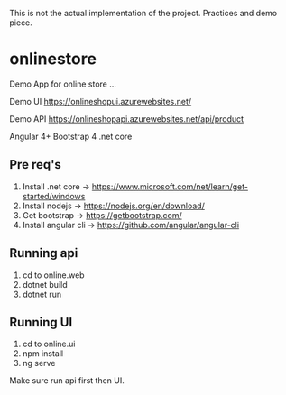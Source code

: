 
This is not the actual implementation of the project. Practices and demo piece. 

# onlinestore

Demo App for online store ... 

Demo UI 
https://onlineshopui.azurewebsites.net/

Demo API 
https://onlineshopapi.azurewebsites.net/api/product 

Angular 4+ 
Bootstrap 4 
.net core  

## Pre req's 

  1. Install .net core -> https://www.microsoft.com/net/learn/get-started/windows 
  2. Install nodejs ->  https://nodejs.org/en/download/
  3. Get bootstrap ->  https://getbootstrap.com/
  4. Install angular cli -> https://github.com/angular/angular-cli
 
## Running api 

  1. cd to online.web 
  2. dotnet build 
  3. dotnet run 

## Running UI 
   1. cd to online.ui 
   2. npm install 
   3. ng serve 

Make sure run api first then UI.
